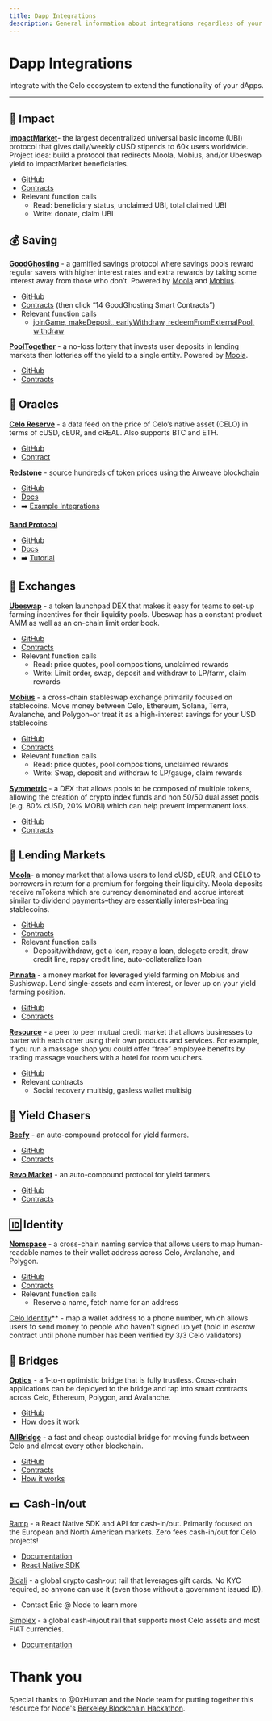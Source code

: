 ```yaml
---
title: Dapp Integrations
description: General information about integrations regardless of your service or use case.
---
```


# Dapp Integrations

Integrate with the Celo ecosystem to extend the functionality of your dApps.

---

## **🌱 Impact**

**[impactMarket](http://impactmarket.com)**- the largest decentralized universal basic income (UBI) protocol that gives daily/weekly cUSD stipends to 60k users worldwide. Project idea: build a protocol that redirects Moola, Mobius, and/or Ubeswap yield to impactMarket beneficiaries.

- [GitHub](https://github.com/impactMarket)
- [Contracts](https://github.com/impactMarket/impact-market-smart-contracts/tree/main/contracts)
- Relevant function calls
  - Read: beneficiary status, unclaimed UBI, total claimed UBI
  - Write: donate, claim UBI

## **💰 Saving**

**[GoodGhosting](https://goodghosting.com/#/)** - a gamified savings protocol where savings pools reward regular savers with higher interest rates and extra rewards by taking some interest away from those who don’t. Powered by [Moola](https://moola.market/) and [Mobius](https://www.mobius.money/#/swap).

- [GitHub](https://github.com/Good-Ghosting/goodghosting-protocol-v0)
- [Contracts](https://dappradar.com/celo/defi/goodghosting) (then click “14 GoodGhosting Smart Contracts”)
- Relevant function calls
  - [joinGame, makeDeposit, earlyWithdraw, redeemFromExternalPool, withdraw](https://docs.goodghosting.com/docs/game-mechanics-and-technical)

**[PoolTogether](https://pooltogether.com/)** - a no-loss lottery that invests user deposits in lending markets then lotteries off the yield to a single entity. Powered by [Moola](https://moola.market/).

- [GitHub](https://github.com/pooltogether)
- [Contracts](https://v3.docs.pooltogether.com/)

## **📡 Oracles**

**[Celo Reserve](https://docs.celo.org/celo-codebase/protocol/stability/oracles)** - a data feed on the price of Celo’s native asset (CELO) in terms of cUSD, cEUR, and cREAL. Also supports BTC and ETH.

- [GitHub](https://github.com/celo-org/celo-oracle)
- [Contract](https://github.com/celo-org/celo-monorepo/blob/master/packages/protocol/contracts/stability/SortedOracles.sol)

**[Redstone](http://app.redstone.finance.)** - source hundreds of token prices using the Arweave blockchain

- [GitHub](https://github.com/redstone-finance)
- [Docs](https://github.com/redstone-finance/redstone-node/blob/main/docs/COMPILED_ORACLE_DOCS.md)
- ➡️ [Example Integrations](https://github.com/redstone-finance/redstone-evm-connector-examples)

**[Band Protocol](https://bandprotocol.com/)**

- [GitHub](https://github.com/bandprotocol)
- [Docs](https://docs.bandchain.org/)
- ➡️ [Tutorial](https://docs.celo.org/celo-codebase/protocol/oracles/band-protocol-how-to)

## **💱 Exchanges**

**[Ubeswap](https://ubeswap.org/)** - a token launchpad DEX that makes it easy for teams to set-up farming incentives for their liquidity pools. Ubeswap has a constant product AMM as well as an on-chain limit order book.

- [GitHub](https://github.com/Ubeswap)
- [Contracts](https://docs.ubeswap.org/code-and-contracts/overview)
- Relevant function calls
  - Read: price quotes, pool compositions, unclaimed rewards
  - Write: Limit order, swap, deposit and withdraw to LP/farm, claim rewards

**[Mobius](https://www.mobius.money/#/swap)** - a cross-chain stableswap exchange primarily focused on stablecoins. Move money between Celo, Ethereum, Solana, Terra, Avalanche, and Polygon–or treat it as a high-interest savings for your USD stablecoins

- [GitHub](https://github.com/mobiusAMM)
- [Contracts](https://opencelo.gitbook.io/mobius/)
- Relevant function calls
  - Read: price quotes, pool compositions, unclaimed rewards
  - Write: Swap, deposit and withdraw to LP/gauge, claim rewards

**[Symmetric](https://symmetric.finance/)** - a DEX that allows pools to be composed of multiple tokens, allowing the creation of crypto index funds and non 50/50 dual asset pools (e.g. 80% cUSD, 20% MOBI) which can help prevent impermanent loss.

- [GitHub](https://github.com/centfinance)
- [Contracts](https://docs.google.com/spreadsheets/d/12HS-AMMYqvqqxb9qL9LJsG2X9EQkR3gxH5J0GB3DM0I/edit#gid=324163664)

## **🏦 Lending Markets**

**[Moola](https://moola.market/)**- a money market that allows users to lend cUSD, cEUR, and CELO to borrowers in return for a premium for forgoing their liquidity. Moola deposits receive mTokens which are currency denominated and accrue interest similar to dividend payments–they are essentially interest-bearing stablecoins.

- [GitHub](https://github.com/moolamarket)
- [Contracts](https://drive.google.com/file/d/1xGQl625ytbGB8Rt65xK5dnC1wUtfWPJ6/view?usp=sharing)
- Relevant function calls
  - Deposit/withdraw, get a loan, repay a loan, delegate credit, draw credit line, repay credit line, auto-collateralize loan

**[Pinnata](https://www.dahlia.finance/earn)** - a money market for leveraged yield farming on Mobius and Sushiswap. Lend single-assets and earn interest, or lever up on your yield farming position.

- [GitHub](https://github.com/Pinnata/pinnata-contracts-celo)
- [Contracts](https://github.com/Pinnata/pinnata-contracts-celo/tree/master/contracts)

**[Resource](https://www.resourcenetwork.co/)** - a peer to peer mutual credit market that allows businesses to barter with each other using their own products and services. For example, if you run a massage shop you could offer “free” employee benefits by trading massage vouchers with a hotel for room vouchers.

- [GitHub](https://github.com/ReSource-Network/)
- Relevant contracts
  - Social recovery multisig, gasless wallet multisig

## **🤑 Yield Chasers**

**[Beefy](https://beefy.finance/)** - an auto-compound protocol for yield farmers.

- [GitHub](https://github.com/beefyfinance)
- [Contracts](https://docs.beefy.com/additional-resources/code-repositories)

**[Revo Market](https://revo.market/#/)** - an auto-compound protocol for yield farmers.

- [GitHub](https://github.com/revo-market)
- [Contracts](https://docs.revo.market/dyor/contracts)

## **🆔 Identity**

**[Nomspace](https://nom.space/#/)** - a cross-chain naming service that allows users to map human-readable names to their wallet address across Celo, Avalanche, and Polygon.

- [GitHub](https://github.com/Nomspace)
- [Contracts](https://github.com/nomspace/xnom-contracts)
- Relevant function calls
  - Reserve a name, fetch name for an address

[Celo Identity](https://docs.celo.org/celo-codebase/protocol/identity)\*\* - map a wallet address to a phone number, which allows users to send money to people who haven’t signed up yet (hold in escrow contract until phone number has been verified by 3/3 Celo validators)

## **🌉 Bridges**

**[Optics](https://optics.app/)** - a 1-to-n optimistic bridge that is fully trustless. Cross-chain applications can be deployed to the bridge and tap into smart contracts across Celo, Ethereum, Polygon, and Avalanche.

- [GitHub](https://github.com/celo-org/optics-monorepo)
- [How does it work](https://docs.celo.org/celo-codebase/protocol/optics)

**[AllBridge](https://allbridge.io/)** - a fast and cheap custodial bridge for moving funds between Celo and almost every other blockchain.

- [GitHub](https://github.com/allbridge-io)
- [Contracts](https://docs.allbridge.io/allbridge-overview/bridge-contracts)
- [How it works](https://docs.allbridge.io/allbridge-overview/under-the-hood-of-allbridge)

## 💵  Cash-in/out

[Ramp](https://ramp.network/) - a React Native SDK and API for cash-in/out. Primarily focused on the European and North American markets. Zero fees cash-in/out for Celo projects!

- [Documentation](https://docs.ramp.network/)
- [React Native SDK](https://docs.ramp.network/mobile/react-native-sdk/)

[Bidali](https://www.bidali.com/) - a global crypto cash-out rail that leverages gift cards. No KYC required, so anyone can use it (even those without a government issued ID).

- Contact Eric @ Node to learn more

[Simplex](https://www.simplex.com/) - a global cash-in/out rail that supports most Celo assets and most FIAT currencies.

- [Documentation](https://integrations.simplex.com/wallet-api-integration)

# Thank you

Special thanks to @0xHuman and the Node team for putting together this resource for Node's [Berkeley Blockchain Hackathon](https://thenode.fi/hackathon).
